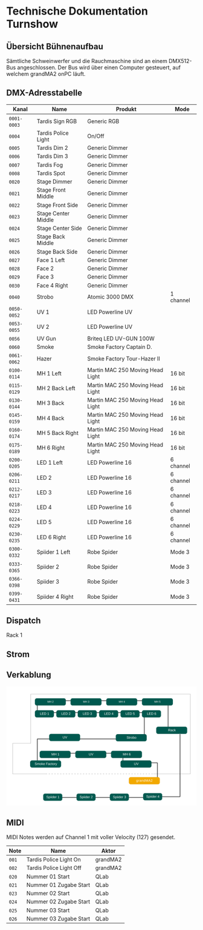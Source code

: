 # Technische Dokumentation Turnshow

## Übersicht Bühnenaufbau

Sämtliche Schweinwerfer und die Rauchmaschine sind an einem DMX512-Bus
angeschlossen. Der Bus wird über einen Computer gesteuert, auf welchem grandMA2
onPC läuft.

## DMX-Adresstabelle

| Kanal       | Name                | Produkt                          | Mode      |
| ----------- | ------------------- | -------------------------------- | --------- |
| `0001-0003` | Tardis Sign RGB     | Generic RGB                      |           |
| `0004`      | Tardis Police Light | On/Off                           |           |
| `0005`      | Tardis Dim 2        | Generic Dimmer                   |           |
| `0006`      | Tardis Dim 3        | Generic Dimmer                   |           |
| `0007`      | Tardis Fog          | Generic Dimmer                   |           |
| `0008`      | Tardis Spot         | Generic Dimmer                   |           |
| `0020`      | Stage Dimmer        | Generic Dimmer                   |           |
| `0021`      | Stage Front Middle  | Generic Dimmer                   |           |
| `0022`      | Stage Front Side    | Generic Dimmer                   |           |
| `0023`      | Stage Center Middle | Generic Dimmer                   |           |
| `0024`      | Stage Center Side   | Generic Dimmer                   |           |
| `0025`      | Stage Back Middle   | Generic Dimmer                   |           |
| `0026`      | Stage Back Side     | Generic Dimmer                   |           |
| `0027`      | Face 1 Left         | Generic Dimmer                   |           |
| `0028`      | Face 2              | Generic Dimmer                   |           |
| `0029`      | Face 3              | Generic Dimmer                   |           |
| `0030`      | Face 4 Right        | Generic Dimmer                   |           |
| `0040`      | Strobo              | Atomic 3000 DMX                  | 1 channel |
| `0050-0052` | UV 1                | LED Powerline UV                 |           |
| `0053-0055` | UV 2                | LED Powerline UV                 |           |
| `0056`      | UV Gun              | Briteq LED UV-GUN 100W           |           |
| `0060`      | Smoke               | Smoke Factory Captain D.         |           |
| `0061-0062` | Hazer               | Smoke Factory Tour-Hazer II      |           |
| `0100-0114` | MH 1 Left           | Martin MAC 250 Moving Head Light | 16 bit    |
| `0115-0129` | MH 2 Back Left      | Martin MAC 250 Moving Head Light | 16 bit    |
| `0130-0144` | MH 3 Back           | Martin MAC 250 Moving Head Light | 16 bit    |
| `0145-0159` | MH 4 Back           | Martin MAC 250 Moving Head Light | 16 bit    |
| `0160-0174` | MH 5 Back Right     | Martin MAC 250 Moving Head Light | 16 bit    |
| `0175-0189` | MH 6 Right          | Martin MAC 250 Moving Head Light | 16 bit    |
| `0200-0205` | LED 1 Left          | LED Powerline 16                 | 6 channel |
| `0206-0211` | LED 2               | LED Powerline 16                 | 6 channel |
| `0212-0217` | LED 3               | LED Powerline 16                 | 6 channel |
| `0218-0223` | LED 4               | LED Powerline 16                 | 6 channel |
| `0224-0229` | LED 5               | LED Powerline 16                 | 6 channel |
| `0230-0235` | LED 6 Right         | LED Powerline 16                 | 6 channel |
| `0300-0332` | Spiider 1 Left      | Robe Spider                      | Mode 3    |
| `0333-0365` | Spiider 2           | Robe Spider                      | Mode 3    |
| `0366-0398` | Spiider 3           | Robe Spider                      | Mode 3    |
| `0399-0431` | Spiider 4 Right     | Robe Spider                      | Mode 3    |

## Dispatch

Rack 1

## Strom

## Verkablung

![Aufbau DMX512-Bus](images/cables.svg)

## MIDI

MIDI Notes werden auf Channel 1 mit voller Velocity (127) gesendet.

| Note  | Name                    | Aktor    |
| ----- | ----------------------- | -------- |
| `001` | Tardis Police Light On  | grandMA2 |
| `002` | Tardis Police Light Off | grandMA2 |
| `020` | Nummer 01 Start         | QLab     |
| `021` | Nummer 01 Zugabe Start  | QLab     |
| `023` | Nummer 02 Start         | QLab     |
| `024` | Nummer 02 Zugabe Start  | QLab     |
| `025` | Nummer 03 Start         | QLab     |
| `026` | Nummer 03 Zugabe Start  | QLab     |
